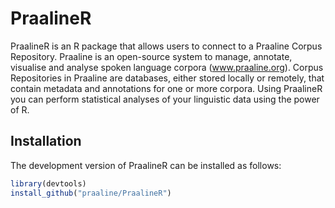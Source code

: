 
<!-- README.md is generated from README.Rmd. Please edit that file -->

# PraalineR

<!-- badges: start -->
<!-- badges: end -->

PraalineR is an R package that allows users to connect to a Praaline
Corpus Repository. Praaline is an open-source system to manage,
annotate, visualise and analyse spoken language corpora
(www.praaline.org). Corpus Repositories in Praaline are databases,
either stored locally or remotely, that contain metadata and annotations
for one or more corpora. Using PraalineR you can perform statistical
analyses of your linguistic data using the power of R.

## Installation

The development version of PraalineR can be installed as follows:

``` r
library(devtools)
install_github("praaline/PraalineR")
```
